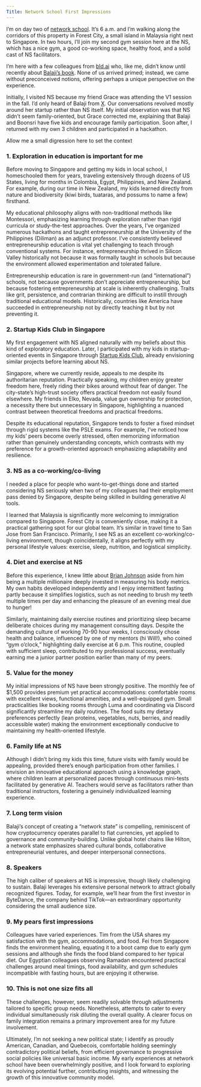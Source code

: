 ```yaml
---
Title: Network School First Impressions
---
```


I’m on day two of [network school](https://ns.com/). It’s 6 a.m. and I’m walking along the corridors of this property in Forest City, a small island in Malaysia right next to Singapore. In two hours, I’ll join my second gym session here at the NS, which has a nice gym, a good co-working space, healthy food, and a solid cast of NS facilitators.

I’m here with a few colleagues from [bld.ai](https://www.bld.ai/) who, like me, didn’t know until recently about [Balaji’s book](https://thenetworkstate.com/). None of us arrived primed; instead, we came without preconceived notions, offering perhaps a unique perspective on the experience.

Initially, I visited NS because my friend Grace was attending the V1 session in the fall. I’d only heard of Balaji from [X](https://x.com/balajis). Our conversations revolved mostly around her startup rather than NS itself. My initial observation was that NS didn’t seem family-oriented, but Grace corrected me, explaining that Balaji and Boonsri have five kids and encourage family participation. Soon after, I returned with my own 3 children and participated in a hackathon.

Allow me a small digression here to set the context

### 1. Exploration in education is important for me

Before moving to Singapore and getting my kids in local school, I homeschooled them for years, traveling extensively through dozens of US States, living for months in Colombia, Egypt, Philippines, and New Zealand. For example, during our time in New Zealand, my kids learned directly from nature and biodiversity (kiwi birds, tuataras, and possums to name a few) firsthand.

My educational philosophy aligns with non-traditional methods like Montessori, emphasizing learning through exploration rather than rigid curricula or study-the-test approaches. Over the years, I’ve organized numerous hackathons and taught entrepreneurship at the University of the Philippines (Diliman) as an adjunct professor. I’ve consistently believed entrepreneurship education is vital yet challenging to teach through conventional systems. For instance, entrepreneurship thrived in Silicon Valley historically not because it was formally taught in schools but because the environment allowed experimentation and tolerated failure.

Entrepreneurship education is rare in government-run (and “international”) schools, not because governments don’t appreciate entrepreneurship, but because fostering entrepreneurship at scale is inherently challenging. Traits like grit, persistence, and contrarian thinking are difficult to instill through traditional educational models. Historically, countries like America have succeeded in entrepreneurship not by directly teaching it but by not preventing it.

### 2. Startup Kids Club in Singapore

My first engagement with NS aligned naturally with my beliefs about this kind of exploratory education. Later, I participated with my kids in startup-oriented events in Singapore through [Startup Kids Club](https://www.startupkidsclub.co/), already envisioning similar projects before learning about NS.

Singapore, where we currently reside, appeals to me despite its authoritarian reputation. Practically speaking, my children enjoy greater freedom here, freely riding their bikes around without fear of danger. The city-state’s high-trust society offers practical freedom not easily found elsewhere. My friends in Elko, Nevada, value gun ownership for protection, a necessity there but unnecessary in Singapore, highlighting a nuanced contrast between theoretical freedoms and practical freedoms.

Despite its educational reputation, Singapore tends to foster a fixed mindset through rigid systems like the PSLE exams. For example, I’ve noticed how my kids’ peers become overly stressed, often memorizing information rather than genuinely understanding concepts, which contrasts with my preference for a growth-oriented approach emphasizing adaptability and resilience.

### 3. NS as a co-working/co-living

I needed a place for people who want-to-get-things done and started considering NS seriously when two of my colleagues had their employment pass denied by Singapore, despite being skilled in building generative AI tools.

I learned that Malaysia is significantly more welcoming to immigration compared to Singapore. Forest City is conveniently close, making it a practical gathering spot for our global team. It’s similar in travel time to San Jose from San Francisco. Primarily, I see NS as an excellent co-working/co-living environment, though coincidentally, it aligns perfectly with my personal lifestyle values: exercise, sleep, nutrition, and logistical simplicity.

### 4. Diet and exercise at NS

Before this experience, I knew little about [Brian Johnson](https://x.com/bryan_johnson) aside from him being a multiple millionaire deeply invested in measuring his body metrics. My own habits developed independently and I enjoy intermittent fasting partly because it simplifies logistics, such as not needing to brush my teeth multiple times per day and enhancing the pleasure of an evening meal due to hunger!

Similarly, maintaining daily exercise routines and prioritizing sleep became deliberate choices during my management consulting days. Despite the demanding culture of working 70-90 hour weeks, I consciously chose health and balance, influenced by one of my mentors (hi Will!), who coined “gym o’clock,” highlighting daily exercise at 6 p.m. This routine, coupled with sufficient sleep, contributed to my professional success, eventually earning me a junior partner position earlier than many of my peers.

### 5. Value for the money

My initial impressions of NS have been strongly positive. The monthly fee of $1,500 provides premium yet practical accommodations: comfortable rooms with excellent views, functional amenities, and a well-equipped gym. Small practicalities like booking rooms through Luma and coordinating via Discord significantly streamline my daily routines. The food suits my dietary preferences perfectly (lean proteins, vegetables, nuts, berries, and readily accessible water) making the environment exceptionally conducive to maintaining my health-oriented lifestyle.

### 6. Family life at NS

Although I didn’t bring my kids this time, future visits with family would be appealing, provided there’s enough participation from other families. I envision an innovative educational approach using a knowledge graph, where children learn at personalized paces through continuous mini-tests facilitated by generative AI. Teachers would serve as facilitators rather than traditional instructors, fostering a genuinely individualized learning experience.

### 7. Long term vision

Balaji’s concept of creating a “network state” is compelling, reminiscent of how cryptocurrency operates parallel to fiat currencies, yet applied to governance and community-building. Unlike global hotel chains like Hilton, a network state emphasizes shared cultural bonds, collaborative entrepreneurial ventures, and deeper interpersonal connections.

### 8. Speakers

The high caliber of speakers at NS is impressive, though likely challenging to sustain. Balaji leverages his extensive personal network to attract globally recognized figures. Today, for example, we’ll hear from the first investor in ByteDance, the company behind TikTok—an extraordinary opportunity considering the small audience size.

### 9. My pears first impressions

Colleagues have varied experiences. Tim from the USA  shares my satisfaction with the gym, accommodations, and food. Fei from Singapore finds the environment healing, equating it to a boot camp due to early gym sessions and although she finds the food bland compared to her typical diet. Our Egyptian colleagues observing Ramadan encountered practical challenges around meal timings, food availability, and gym schedules incompatible with fasting hours, but are enjoying it otherwise.

### 10. This is not one size fits all

These challenges, however, seem readily solvable through adjustments tailored to specific group needs. Nonetheless, attempts to cater to every individual simultaneously risk diluting the overall quality. A clearer focus on family integration remains a primary improvement area for my future involvement.

Ultimately, I’m not seeking a new political state; I identify as proudly American, Canadian, and Quebecois, comfortable holding seemingly contradictory political beliefs, from efficient governance to progressive social policies like universal basic income. My early experiences at network school have been overwhelmingly positive, and I look forward to exploring its evolving potential further, contributing insights, and witnessing the growth of this innovative community model.
